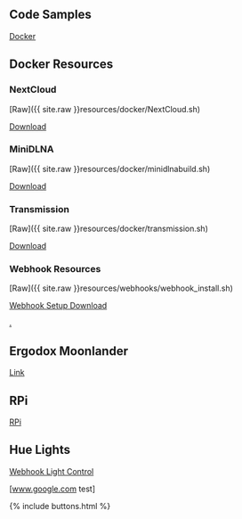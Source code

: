 ## Code Samples

[Docker](pages/docker.md)


## Docker Resources

### NextCloud
[Raw]({{ site.raw }}resources/docker/NextCloud.sh)

[Download](resources/docker/NextCloud.sh) 


### MiniDLNA

[Raw]({{ site.raw }}resources/docker/minidlnabuild.sh)

[Download](resources/docker/minidlnabuild.sh)


### Transmission

[Raw]({{ site.raw }}resources/docker/transmission.sh)

[Download](resources/docker/transmission.sh)


### Webhook Resources

[Raw]({{ site.raw }}resources/webhooks/webhook_install.sh)

[Webhook Setup Download](resources/webhooks/webhook_install.sh)

[.](resources/location/stat.txt)

## Ergodox Moonlander

[Link](pages/moonlander.md)


## RPi

[RPi](pages/rpi.md)


## Hue Lights

[Webhook Light Control](pages/hue.md)

<html>
<body>

[www.google.com test]

{% include buttons.html %}
</body>
</html>

